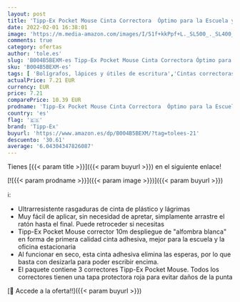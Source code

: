 ```yaml
---
layout: post
title: 'Tipp-Ex Pocket Mouse Cinta Correctora  Óptimo para la Escuela y Oficina  Paquete de 3  10 x 4 2 mm  Blanco '
date: 2022-02-01 16:38:01
image: 'https://m.media-amazon.com/images/I/51f+kkPpf+L._SL500_._SL400_.jpg'
comments: true
category: ofertas
author: 'tole.es'
slug: 'B004B5BEXM-es Tipp-Ex Pocket Mouse Cinta Correctora Óptimo para la...'
sku: 'B004B5BEXM-es'
tags: [ 'Bolígrafos, lápices y útiles de escritura','Cintas correctoras de tinta','Correctores y gomas de borrar','Oficina y papelería','tipp-ex', ]
actualPrice: 7.21 EUR
currency: EUR
price: 7.21
comparePrice: 10.39 EUR
prodname: 'Tipp-Ex Pocket Mouse Cinta Correctora  Óptimo para la Escuela y Oficina  Paquete de 3  10 x 4 2 mm  Blanco '
country: 'es'
flag: '🇪🇸'
brand: 'Tipp-Ex'
buyurl: 'https://www.amazon.es/dp/B004B5BEXM/?tag=tolees-21'
descuento: '30.61'
average: '6.04304347826087'
---
```


Tienes [{{< param title >}}]({{< param buyurl >}}) en el siguiente enlace!

[![{{< param prodname >}}]({{< param image >}})]({{< param buyurl >}})

ℹ️:

- Ultrarresistente rasgaduras de cinta de plástico y lágrimas
- Muy fácil de aplicar, sin necesidad de apretar, simplamente arrastre el ratón hasta el final. Puede retroceder si necesitas
- Tipp-Ex Pocket Mouse corrector 10m despliegue de "alfombra blanca" en forma de primera calidad cinta adhesiva, mejor para la escuela y la oficina estacionaria
- Al funcionar en seco, esta cinta adhesiva elimina las esperas, por lo que basta con desizarla para poder escribir encima.
- El paquete contiene 3 correctores Tipp-Ex Pocket Mouse. Todos los correctores tienen una tapa protectora roja para evitar daños de la punta

[🛒 Accede a la oferta!!]({{< param buyurl >}})
